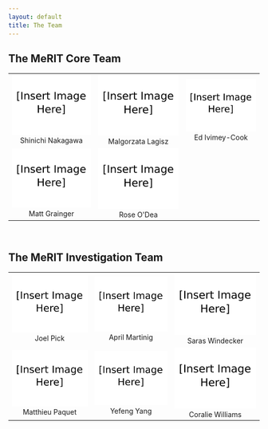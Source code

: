 ```yaml
---
layout: default
title: The Team
---
```


<h2>The MeRIT Core Team</h2>

| | | |
|:-------------------------:|:-------------------------:|:-------------------------:|
|<img width="800" src="Temp.png">  Shinichi Nakagawa | <img width="800" src="Temp.png">  Malgorzata Lagisz | <img width="800" src="Temp.png">  Ed Ivimey-Cook | 
<img width="800" src="Temp.png">  Matt Grainger | <img width="800" src="Temp.png">  Rose O'Dea |

<br> 

<h2>The MeRIT Investigation Team</h2>

| | | |
|:-------------------------:|:-------------------------:|:-------------------------:|
|<img width="800" src="Temp.png">  Joel Pick |  <img width="800" src="Temp.png">  April Martinig |<img width="800" src="Temp.png">  Saras Windecker | 
<img width="800" src="Temp.png">  Matthieu Paquet | <img width="800" src="Temp.png">  Yefeng Yang | <img width="800" src="Temp.png">  Coralie Williams | <img width="800" src="Temp.png">  Szymon Drobniak | <img width="800" src="Temp.png">  Samantha Burke | <img width="800" src="Temp.png">  Lorenzo Ricolfi | <img width="800" src="Temp.png">  Patrice Pottier | <img width="800" src="Temp.png">  Erin Macartney | <img width="800" src="Temp.png">  Kyle Morrison | <img width="800" src="Temp.png">  Laura Wilson |









